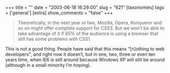 +++
title = ""
date = "2003-06-18 16:26:00"
slug = "621"
[taxonomies]
tags = ['general']
[extra]
show_comments = "false"
+++

> Theoretically, in the next year or two, Mozilla, Opera, Konqueror and so on might offer complete support for CSS3. But we won’t be able to take advantage of it if 85% of the audience is using a browser that still has some problems with CSS1.

This is not a good thing. People have said that this means <q cite="http://raibledesigns.com/page/rd?anchor=does_microsoft_own_the_internet">\[n\]othing to web developers</q>, and right now it doesn’t, but in one, two, three or even ten years time, when IE6 is still around because Windows XP will still be around (although in a small minority I’m hoping).
